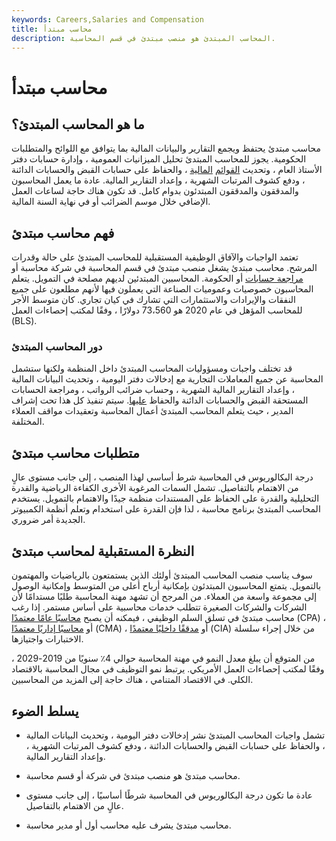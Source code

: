 ```yaml
---
keywords: Careers,Salaries and Compensation
title: محاسب مبتدأ
description: المحاسب المبتدئ هو منصب مبتدئ في قسم المحاسبة.
---
```


# محاسب مبتدأ
## ما هو المحاسب المبتدئ؟

محاسب مبتدئ يحتفظ ويجمع التقارير والبيانات المالية بما يتوافق مع اللوائح والمتطلبات الحكومية. يجوز للمحاسب المبتدئ تحليل الميزانيات العمومية ، وإدارة حسابات دفتر الأستاذ العام ، وتحديث [القوائم](/financial-statements) [المالية](/financial-statements) ، والحفاظ على حسابات القبض والحسابات الدائنة ، ودفع كشوف المرتبات الشهرية ، وإعداد التقارير المالية. عادة ما يعمل المحاسبون والمدققون والمدققون المبتدئون بدوام كامل. قد تكون هناك حاجة لساعات العمل الإضافي خلال موسم الضرائب أو في نهاية السنة المالية.

## فهم محاسب مبتدئ

تعتمد الواجبات والآفاق الوظيفية المستقبلية للمحاسب المبتدئ على حالة وقدرات المرشح. محاسب مبتدئ يشغل منصب مبتدئ في قسم المحاسبة في شركة محاسبة أو [مراجعة حسابات](/audit) أو الحكومة. المحاسبين المبتدئين لديهم مصلحة في التمويل. يتعلم المحاسبون خصوصيات وعموميات الصناعة التي يعملون فيها لأنهم مطلعون على جميع النفقات والإيرادات والاستثمارات التي تشارك في كيان تجاري. كان متوسط الأجر للمحاسب المؤهل في عام 2020 هو 73،560 دولارًا ، وفقًا لمكتب إحصاءات العمل (BLS).

### دور المحاسب المبتدئ

قد تختلف واجبات ومسؤوليات المحاسب المبتدئ داخل المنظمة ولكنها ستشمل المحاسبة عن جميع المعاملات التجارية مع إدخالات دفتر اليومية ، وتحديث البيانات المالية ، وإعداد التقارير المالية الشهرية ، وحساب ضرائب الرواتب ، ومراجعة الحسابات المستحقة القبض والحسابات الدائنة والحفاظ [عليها](/accountsreceivable). سيتم تنفيذ كل هذا تحت إشراف المدير ، حيث يتعلم المحاسب المبتدئ أعمال المحاسبة وتعقيدات مواقف العملاء المختلفة.

## متطلبات محاسب مبتدئ

درجة البكالوريوس في المحاسبة شرط أساسي لهذا المنصب ، إلى جانب مستوى عالٍ من الاهتمام بالتفاصيل. تشمل السمات المرغوبة الأخرى الكفاءة الرياضية والقدرة التحليلية والقدرة على الحفاظ على المستندات منظمة جيدًا والاهتمام بالتمويل. يستخدم المحاسب المبتدئ برنامج محاسبة ، لذا فإن القدرة على استخدام وتعلم أنظمة الكمبيوتر الجديدة أمر ضروري.

## النظرة المستقبلية لمحاسب مبتدئ

سوف يناسب منصب المحاسب المبتدئ أولئك الذين يستمتعون بالرياضيات والمهتمون بالتمويل. يتمتع المحاسبون المبتدئون بإمكانية أرباح أعلى من المتوسط وإمكانية الوصول إلى مجموعة واسعة من العملاء. من المرجح أن تشهد مهنة المحاسبة طلبًا مستدامًا لأن الشركات والشركات الصغيرة تتطلب خدمات محاسبية على أساس مستمر. إذا رغب محاسب مبتدئ في تسلق السلم الوظيفي ، فيمكنه أن يصبح [محاسبًا عامًا معتمدًا](/cpa) (CPA) ، أو [محاسبًا إداريًا معتمدًا](/cma) (CMA) ، أو [مدققًا داخليًا معتمدًا](/certified-internal-auditor) (CIA) من خلال إجراء سلسلة الاختبارات واجتيازها.

من المتوقع أن يبلغ معدل النمو في مهنة المحاسبة حوالي 4٪ سنويًا من 2019-2029 ، وفقًا لمكتب إحصاءات العمل الأمريكي. يرتبط نمو التوظيف في مجال المحاسبة بالاقتصاد الكلي. في الاقتصاد المتنامي ، هناك حاجة إلى المزيد من المحاسبين.

## يسلط الضوء

- تشمل واجبات المحاسب المبتدئ نشر إدخالات دفتر اليومية ، وتحديث البيانات المالية ، والحفاظ على حسابات القبض والحسابات الدائنة ، ودفع كشوف المرتبات الشهرية ، وإعداد التقارير المالية.

- محاسب مبتدئ هو منصب مبتدئ في شركة أو قسم محاسبة.

- عادة ما تكون درجة البكالوريوس في المحاسبة شرطًا أساسيًا ، إلى جانب مستوى عالٍ من الاهتمام بالتفاصيل.

- محاسب مبتدئ يشرف عليه محاسب أول أو مدير محاسبة.

